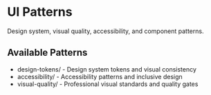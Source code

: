 # UI Patterns

Design system, visual quality, accessibility, and component patterns.

## Available Patterns
- design-tokens/ - Design system tokens and visual consistency
- accessibility/ - Accessibility patterns and inclusive design  
- visual-quality/ - Professional visual standards and quality gates
